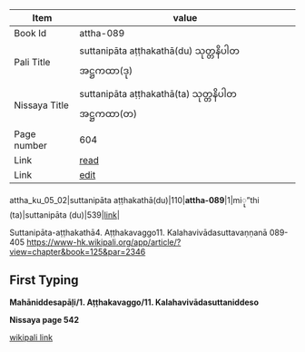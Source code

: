 |Item|value|
|-|-|
|Book Id| attha-089 |
|Pali Title| suttanipāta aṭṭhakathā(du) သုတ္တနိပါတ အဋ္ဌကထာ(ဒု)|
|Nissaya Title| suttanipāta aṭṭhakathā(ta) သုတ္တနိပါတ အဋ္ဌကထာ(တ)|
|Page number| 604 |
|Link|[read](https://www-hk.wikipali.org/app/article/index.php?view=chapter&book=125&par=1677&channal=a73e1d78-9666-4cb2-b909-f235aa3362e5) |
|Link|[edit](https://www-hk.wikipali.org/app/article/index.php?view=chapter&book=125&par=1677&channal=a73e1d78-9666-4cb2-b909-f235aa3362e5&display=sent&mode=edit&direction=col)|


attha_ku_05_02|suttanipāta aṭṭhakathā(du)|110|**attha-089**|1|miု”thi (ta)|suttanipāta (du)|539|[link](https://www-hk.wikipali.org/app/article/index.php?view=chapter&book=125&par=1677&channal=a73e1d78-9666-4cb2-b909-f235aa3362e5&display=sent&mode=edit&direction=col)|





Suttanipāta-aṭṭhakathā4. Aṭṭhakavaggo11. Kalahavivādasuttavaṇṇanā
089-405 
https://www-hk.wikipali.org/app/article/?view=chapter&book=125&par=2346


## First Typing

**Mahāniddesapāḷi/1. Aṭṭhakavaggo/11. Kalahavivādasuttaniddeso**

**Nissaya page 542**

[wikipali link](https://www-hk.wikipali.org/app/article/index.php?view=chapter&book=149&par=1349&display=sent&mode=edit&direction=row)